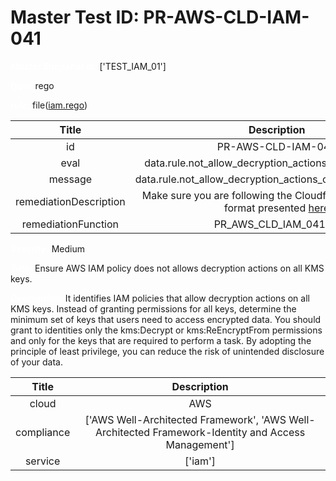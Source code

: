 



# Master Test ID: PR-AWS-CLD-IAM-041


***<font color="white">Master Snapshot Id:</font>*** ['TEST_IAM_01']

***<font color="white">type:</font>*** rego

***<font color="white">rule:</font>*** file([iam.rego])  
  
  
  
  

|Title|Description|
| :---: | :---: |
|id|PR-AWS-CLD-IAM-041|
|eval|data.rule.not_allow_decryption_actions_on_all_kms_keys|
|message|data.rule.not_allow_decryption_actions_on_all_kms_keys_err|
|remediationDescription|Make sure you are following the Cloudformation template format presented <a href='https://boto3.amazonaws.com/v1/documentation/api/latest/reference/services/iam.html#IAM.Client.list_policy_versions' target='_blank'>here</a>|
|remediationFunction|PR_AWS_CLD_IAM_041.py|


***<font color="white">Severity:</font>*** Medium

***<font color="white">Title:</font>*** Ensure AWS IAM policy does not allows decryption actions on all KMS keys.

***<font color="white">Description:</font>*** It identifies IAM policies that allow decryption actions on all KMS keys. Instead of granting permissions for all keys, determine the minimum set of keys that users need to access encrypted data. You should grant to identities only the kms:Decrypt or kms:ReEncryptFrom permissions and only for the keys that are required to perform a task. By adopting the principle of least privilege, you can reduce the risk of unintended disclosure of your data.  
  
  

|Title|Description|
| :---: | :---: |
|cloud|AWS|
|compliance|['AWS Well-Architected Framework', 'AWS Well-Architected Framework-Identity and Access Management']|
|service|['iam']|



[iam.rego]: https://github.com/prancer-io/prancer-compliance-test/tree/master/aws/cloud/iam.rego

